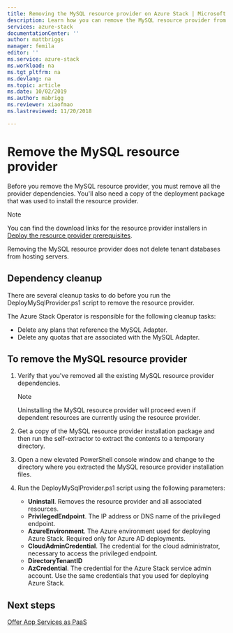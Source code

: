 ```yaml
---
title: Removing the MySQL resource provider on Azure Stack | Microsoft Docs
description: Learn how you can remove the MySQL resource provider from your Azure Stack deployment.
services: azure-stack
documentationCenter: ''
author: mattbriggs
manager: femila
editor: ''
ms.service: azure-stack
ms.workload: na
ms.tgt_pltfrm: na
ms.devlang: na
ms.topic: article
ms.date: 10/02/2019
ms.author: mabrigg
ms.reviewer: xiaofmao
ms.lastreviewed: 11/20/2018

---
```


# Remove the MySQL resource provider

Before you remove the MySQL resource provider, you must remove all the provider dependencies. You'll also need a copy of the deployment package that was used to install the resource provider.

> [!NOTE]
> You can find the download links for the resource provider installers in [Deploy the resource provider prerequisites](./azure-stack-mysql-resource-provider-deploy.md#prerequisites).

Removing the MySQL resource provider does not delete tenant databases from hosting servers.

## Dependency cleanup

There are several cleanup tasks to do before you run the DeployMySqlProvider.ps1 script to remove the resource provider.

The Azure Stack Operator is responsible for the following cleanup tasks:

* Delete any plans that reference the MySQL Adapter.
* Delete any quotas that are associated with the MySQL Adapter.

## To remove the MySQL resource provider

1. Verify that you've removed all the existing MySQL resource provider dependencies.

   > [!NOTE]
   > Uninstalling the MySQL resource provider will proceed even if dependent resources are currently using the resource provider.
  
2. Get a copy of the MySQL resource provider installation package and then run the self-extractor to extract the contents to a temporary directory.
3. Open a new elevated PowerShell console window and change to the directory where you extracted the MySQL resource provider installation files.
4. Run the DeployMySqlProvider.ps1 script using the following parameters:
    - **Uninstall**. Removes the resource provider and all associated resources.
    - **PrivilegedEndpoint**. The IP address or DNS name of the privileged endpoint.
    - **AzureEnvironment**. The Azure environment used for deploying Azure Stack. Required only for Azure AD deployments.
    - **CloudAdminCredential**. The credential for the cloud administrator, necessary to access the privileged endpoint.
    - **DirectoryTenantID**
    - **AzCredential**. The credential for the Azure Stack service admin account. Use the same credentials that you used for deploying Azure Stack.

## Next steps

[Offer App Services as PaaS](azure-stack-app-service-overview.md)
